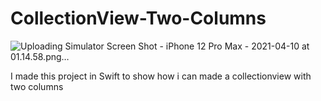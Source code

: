 # CollectionView-Two-Columns
![Uploading Simulator Screen Shot - iPhone 12 Pro Max - 2021-04-10 at 01.14.58.png…]()


I made this project in Swift to show how i can made a collectionview with two columns
